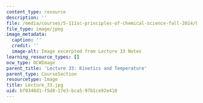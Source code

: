 ```yaml
---
content_type: resource
description: ''
file: /media/courses/5-111sc-principles-of-chemical-science-fall-2014/bf0340d1f5d817e3bca597b1ce92e410_Lecture_33.jpg
file_type: image/jpeg
image_metadata:
  caption: ''
  credit: ''
  image-alt: Image excerpted from Lecture 33 Notes
learning_resource_types: []
ocw_type: OCWImage
parent_title: 'Lecture 33: Kinetics and Temperature'
parent_type: CourseSection
resourcetype: Image
title: Lecture_33.jpg
uid: bf0340d1-f5d8-17e3-bca5-97b1ce92e410
---
```

